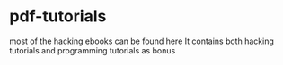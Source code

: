 # pdf-tutorials
most of the hacking ebooks can be found here
It contains both hacking tutorials and programming tutorials as bonus
